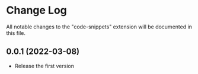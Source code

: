 # Change Log

All notable changes to the "code-snippets" extension will be documented in this file.

## 0.0.1 (2022-03-08)

- Release the first version
